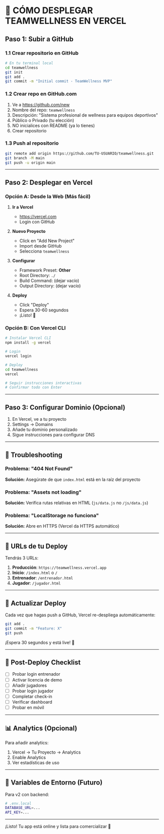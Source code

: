 # 🚀 CÓMO DESPLEGAR TEAMWELLNESS EN VERCEL

## Paso 1: Subir a GitHub

### 1.1 Crear repositorio en GitHub
```bash
# En tu terminal local
cd teamwellness
git init
git add .
git commit -m "Initial commit - TeamWellness MVP"
```

### 1.2 Crear repo en GitHub.com
1. Ve a https://github.com/new
2. Nombre del repo: `teamwellness`
3. Descripción: "Sistema profesional de wellness para equipos deportivos"
4. Público o Privado (tu elección)
5. NO inicialices con README (ya lo tienes)
6. Crear repositorio

### 1.3 Push al repositorio
```bash
git remote add origin https://github.com/TU-USUARIO/teamwellness.git
git branch -M main
git push -u origin main
```

---

## Paso 2: Desplegar en Vercel

### Opción A: Desde la Web (Más fácil)

1. **Ir a Vercel**
   - https://vercel.com
   - Login con GitHub

2. **Nuevo Proyecto**
   - Click en "Add New Project"
   - Import desde GitHub
   - Selecciona `teamwellness`

3. **Configurar**
   - Framework Preset: **Other**
   - Root Directory: `./`
   - Build Command: (dejar vacío)
   - Output Directory: (dejar vacío)

4. **Deploy**
   - Click "Deploy"
   - Espera 30-60 segundos
   - ¡Listo! 🎉

### Opción B: Con Vercel CLI

```bash
# Instalar Vercel CLI
npm install -g vercel

# Login
vercel login

# Deploy
cd teamwellness
vercel

# Seguir instrucciones interactivas
# Confirmar todo con Enter
```

---

## Paso 3: Configurar Dominio (Opcional)

1. En Vercel, ve a tu proyecto
2. Settings → Domains
3. Añade tu dominio personalizado
4. Sigue instrucciones para configurar DNS

---

## 🔧 Troubleshooting

### Problema: "404 Not Found"
**Solución:** Asegúrate de que `index.html` está en la raíz del proyecto

### Problema: "Assets not loading"
**Solución:** Verifica rutas relativas en HTML (`js/data.js` no `/js/data.js`)

### Problema: "LocalStorage no funciona"
**Solución:** Abre en HTTPS (Vercel da HTTPS automático)

---

## 📱 URLs de tu Deploy

Tendrás 3 URLs:
1. **Producción**: `https://teamwellness.vercel.app`
2. **Inicio**: `/index.html` o `/`
3. **Entrenador**: `/entrenador.html`
4. **Jugador**: `/jugador.html`

---

## 🔄 Actualizar Deploy

Cada vez que hagas push a GitHub, Vercel re-despliega automáticamente:

```bash
git add .
git commit -m "Feature: X"
git push
```

¡Espera 30 segundos y está live! 🚀

---

## 🎯 Post-Deploy Checklist

- [ ] Probar login entrenador
- [ ] Activar licencia de demo
- [ ] Añadir jugadores
- [ ] Probar login jugador
- [ ] Completar check-in
- [ ] Verificar dashboard
- [ ] Probar en móvil

---

## 📊 Analytics (Opcional)

Para añadir analytics:
1. Vercel → Tu Proyecto → Analytics
2. Enable Analytics
3. Ver estadísticas de uso

---

## 🔐 Variables de Entorno (Futuro)

Para v2 con backend:
```bash
# .env.local
DATABASE_URL=...
API_KEY=...
```

---

¡Listo! Tu app está online y lista para comercializar 💪
